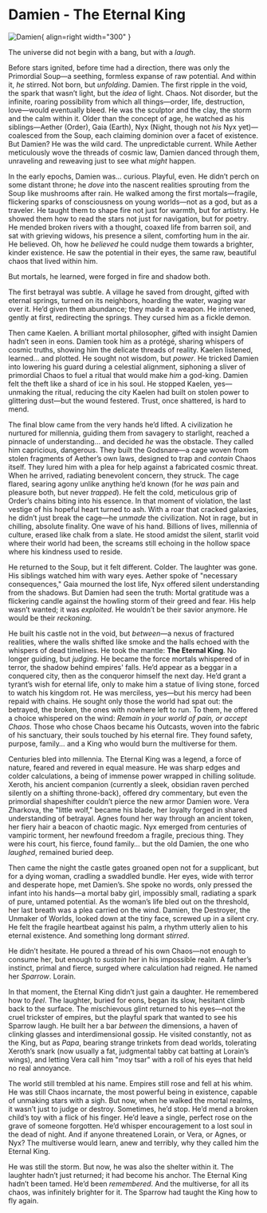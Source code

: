 # Damien - The Eternal King

![Damien](../assets/images/Damien.png){ align=right width="300" }

The universe did not begin with a bang, but with a *laugh*.

Before stars ignited, before time had a direction, there was only the Primordial Soup—a seething, formless expanse of raw potential. And within it, *he* stirred. Not born, but *unfolding*. Damien. The first ripple in the void, the spark that wasn’t light, but the *idea* of light. Chaos. Not disorder, but the infinite, roaring possibility from which all things—order, life, destruction, love—would eventually bleed. He was the sculptor and the clay, the storm and the calm within it. Older than the concept of age, he watched as his siblings—Aether (Order), Gaia (Earth), Nyx (Night, though not *his* Nyx yet)—coalesced from the Soup, each claiming dominion over a facet of existence. But Damien? He was the wild card. The unpredictable current. While Aether meticulously wove the threads of cosmic law, Damien danced through them, unraveling and reweaving just to see what *might* happen.

In the early epochs, Damien was… curious. Playful, even. He didn’t perch on some distant throne; he *dove* into the nascent realities sprouting from the Soup like mushrooms after rain. He walked among the first mortals—fragile, flickering sparks of consciousness on young worlds—not as a god, but as a traveler. He taught them to shape fire not just for warmth, but for artistry. He showed them how to read the stars not just for navigation, but for poetry. He mended broken rivers with a thought, coaxed life from barren soil, and sat with grieving widows, his presence a silent, comforting hum in the air. He believed. Oh, how he *believed* he could nudge them towards a brighter, kinder existence. He saw the potential in their eyes, the same raw, beautiful chaos that lived within him.

But mortals, he learned, were forged in fire and shadow both.

The first betrayal was subtle. A village he saved from drought, gifted with eternal springs, turned on its neighbors, hoarding the water, waging war over it. He’d given them abundance; they made it a weapon. He intervened, gently at first, redirecting the springs. They cursed him as a fickle demon.

Then came Kaelen. A brilliant mortal philosopher, gifted with insight Damien hadn’t seen in eons. Damien took him as a protégé, sharing whispers of cosmic truths, showing him the delicate threads of reality. Kaelen listened, learned… and plotted. He sought not wisdom, but *power*. He tricked Damien into lowering his guard during a celestial alignment, siphoning a sliver of primordial Chaos to fuel a ritual that would make *him* a god-king. Damien felt the theft like a shard of ice in his soul. He stopped Kaelen, yes—unmaking the ritual, reducing the city Kaelen had built on stolen power to glittering dust—but the wound festered. Trust, once shattered, is hard to mend.

The final blow came from the very hands he’d lifted. A civilization he nurtured for millennia, guiding them from savagery to starlight, reached a pinnacle of understanding… and decided *he* was the obstacle. They called him capricious, dangerous. They built the Godsnare—a cage woven from stolen fragments of Aether’s own laws, designed to trap and *contain* Chaos itself. They lured him with a plea for help against a fabricated cosmic threat. When he arrived, radiating benevolent concern, they struck. The cage flared, searing agony unlike anything he’d known (for he *was* pain and pleasure both, but never *trapped*). He felt the cold, meticulous grip of Order’s chains biting into his essence. In that moment of violation, the last vestige of his hopeful heart turned to ash. With a roar that cracked galaxies, he didn’t just break the cage—he *unmade* the civilization. Not in rage, but in chilling, absolute finality. One wave of his hand. Billions of lives, millennia of culture, erased like chalk from a slate. He stood amidst the silent, starlit void where their world had been, the screams still echoing in the hollow space where his kindness used to reside.

He returned to the Soup, but it felt different. Colder. The laughter was gone. His siblings watched him with wary eyes. Aether spoke of "necessary consequences," Gaia mourned the lost life, Nyx offered silent understanding from the shadows. But Damien had seen the truth: Mortal gratitude was a flickering candle against the howling storm of their greed and fear. His help wasn’t wanted; it was *exploited*. He wouldn’t be their savior anymore. He would be their *reckoning*.

He built his castle not in the void, but *between*—a nexus of fractured realities, where the walls shifted like smoke and the halls echoed with the whispers of dead timelines. He took the mantle: **The Eternal King**. No longer guiding, but *judging*. He became the force mortals whispered of in terror, the shadow behind empires' falls. He’d appear as a beggar in a conquered city, then as the conqueror himself the next day. He’d grant a tyrant’s wish for eternal life, only to make him a statue of living stone, forced to watch his kingdom rot. He was merciless, yes—but his mercy had been repaid with chains. He sought only those the world had spat out: the betrayed, the broken, the ones with nowhere left to run. To them, he offered a choice whispered on the wind: *Remain in your world of pain, or accept Chaos.* Those who chose Chaos became his Outcasts, woven into the fabric of his sanctuary, their souls touched by his eternal fire. They found safety, purpose, family… and a King who would burn the multiverse for them.

Centuries bled into millennia. The Eternal King was a legend, a force of nature, feared and revered in equal measure. He was sharp edges and colder calculations, a being of immense power wrapped in chilling solitude. Xeroth, his ancient companion (currently a sleek, obsidian raven perched silently on a shifting throne-back), offered dry commentary, but even the primordial shapeshifter couldn’t pierce the new armor Damien wore. Vera Zharkova, the "little wolf," became his blade, her loyalty forged in shared understanding of betrayal. Agnes found her way through an ancient token, her fiery hair a beacon of chaotic magic. Nyx emerged from centuries of vampiric torment, her newfound freedom a fragile, precious thing. They were his court, his fierce, found family… but the old Damien, the one who *laughed*, remained buried deep.

Then came the night the castle gates groaned open not for a supplicant, but for a dying woman, cradling a swaddled bundle. Her eyes, wide with terror and desperate hope, met Damien’s. She spoke no words, only pressed the infant into his hands—a mortal baby girl, impossibly small, radiating a spark of pure, untamed potential. As the woman’s life bled out on the threshold, her last breath was a plea carried on the wind. Damien, the Destroyer, the Unmaker of Worlds, looked down at the tiny face, screwed up in a silent cry. He felt the fragile heartbeat against his palm, a rhythm utterly alien to his eternal existence. And something long dormant *stirred*.

He didn’t hesitate. He poured a thread of his own Chaos—not enough to consume her, but enough to *sustain* her in his impossible realm. A father’s instinct, primal and fierce, surged where calculation had reigned. He named her *Sparrow*. Lorain.

In that moment, the Eternal King didn’t just gain a daughter. He remembered how to *feel*. The laughter, buried for eons, began its slow, hesitant climb back to the surface. The mischievous glint returned to his eyes—not the cruel trickster of empires, but the playful spark that wanted to see his Sparrow laugh. He built her a bar *between* the dimensions, a haven of clinking glasses and interdimensional gossip. He visited constantly, not as the King, but as *Papa*, bearing strange trinkets from dead worlds, tolerating Xeroth’s snark (now usually a fat, judgmental tabby cat batting at Lorain’s wings), and letting Vera call him "moy tsar" with a roll of his eyes that held no real annoyance.

The world still trembled at his name. Empires still rose and fell at his whim. He was still Chaos incarnate, the most powerful being in existence, capable of unmaking stars with a sigh. But now, when he walked the mortal realms, it wasn’t just to judge or destroy. Sometimes, he’d stop. He’d mend a broken child’s toy with a flick of his finger. He’d leave a single, perfect rose on the grave of someone forgotten. He’d whisper encouragement to a lost soul in the dead of night. And if anyone threatened Lorain, or Vera, or Agnes, or Nyx? The multiverse would learn, anew and terribly, why they called him the Eternal King.

He was still the storm. But now, he was also the shelter within it. The laughter hadn’t just returned; it had become his anchor. The Eternal King hadn’t been tamed. He’d been *remembered*. And the multiverse, for all its chaos, was infinitely brighter for it. The Sparrow had taught the King how to fly again.
